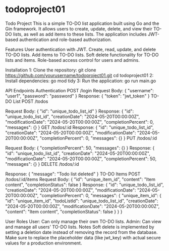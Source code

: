 # todoproject01
 Todo Project
This is a simple TO-DO list application built using Go and the Gin framework. It allows users to create, update, delete, and view their TO-DO lists, as well as add items to these lists. The application includes JWT-based authentication and role-based authorization.

Features
User authentication with JWT.
Create, read, update, and delete TO-DO lists.
Add items to TO-DO lists.
Soft delete functionality for TO-DO lists and items.
Role-based access control for users and admins.

Installation
1: Clone the repository:
git clone https://github.com/yourusername/todoproject01.git
cd todoproject01
2: Install dependencies:
go mod tidy
3: Run the application:
go run main.go

API Endpoints
Authentication
POST /login
Request Body:
{
  "username": "user1",
  "password": "password"
}
Response:
{
  "token": "jwt_token"
}
TO-DO List
POST /todos

Request Body:
{
  "id": "unique_todo_list_id"
}
Response:
{
  "id": "unique_todo_list_id",
  "creationDate": "2024-05-20T00:00:00Z",
  "modificationDate": "2024-05-20T00:00:00Z",
  "completionPercent": 0,
  "messages": {}
}
GET /todos/:id
Response:
{
  "id": "unique_todo_list_id",
  "creationDate": "2024-05-20T00:00:00Z",
  "modificationDate": "2024-05-20T00:00:00Z",
  "completionPercent": 0,
  "messages": {}
}
PUT /todos/:id

Request Body:
{
  "completionPercent": 50,
  "messages": {}
}
Response:
{
  "id": "unique_todo_list_id",
  "creationDate": "2024-05-20T00:00:00Z",
  "modificationDate": "2024-05-20T00:00:00Z",
  "completionPercent": 50,
  "messages": {}
}
DELETE /todos/:id

Response:
{
  "message": "Todo list deleted"
}
TO-DO Items
POST /todos/:id/items
Request Body:
{
  "id": "unique_item_id",
  "content": "Item content",
  "completionStatus": false
}
Response:
{
  "id": "unique_todo_list_id",
  "creationDate": "2024-05-20T00:00:00Z",
  "modificationDate": "2024-05-20T00:00:00Z",
  "completionPercent": 0,
  "messages": {
    "unique_item_id": {
      "id": "unique_item_id",
      "todoListId": "unique_todo_list_id",
      "creationDate": "2024-05-20T00:00:00Z",
      "modificationDate": "2024-05-20T00:00:00Z",
      "content": "Item content",
      "completionStatus": false
    }
  }
}

User Roles
User: Can only manage their own TO-DO lists.
Admin: Can view and manage all users' TO-DO lists.
Notes
Soft delete is implemented by setting a deletion date instead of removing the record from the database.
Make sure to replace the placeholder data (like jwt_key) with actual secure values for a production environment.
